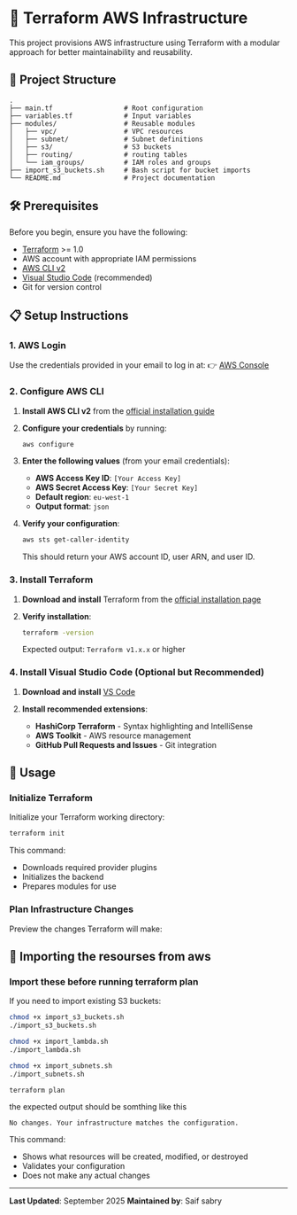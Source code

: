 # 🚀 Terraform AWS Infrastructure

This project provisions AWS infrastructure using Terraform with a modular approach for better maintainability and reusability.

## 📂 Project Structure

```
.
├── main.tf                  # Root configuration
├── variables.tf             # Input variables
├── modules/                 # Reusable modules
│   ├── vpc/                 # VPC resources
│   ├── subnet/              # Subnet definitions
│   ├── s3/                  # S3 buckets
│   ├── routing/             # routing tables
│   └── iam_groups/          # IAM roles and groups
├── import_s3_buckets.sh     # Bash script for bucket imports
└── README.md                # Project documentation
```

## 🛠️ Prerequisites

Before you begin, ensure you have the following:

- [Terraform](https://developer.hashicorp.com/terraform/downloads) >= 1.0
- AWS account with appropriate IAM permissions
- [AWS CLI v2](https://docs.aws.amazon.com/cli/latest/userguide/getting-started-install.html)
- [Visual Studio Code](https://code.visualstudio.com/) (recommended)
- Git for version control

## 📋 Setup Instructions

### 1. AWS Login

Use the credentials provided in your email to log in at:
👉 [AWS Console](https://console.aws.amazon.com/)

### 2. Configure AWS CLI

1. **Install AWS CLI v2** from the [official installation guide](https://docs.aws.amazon.com/cli/latest/userguide/getting-started-install.html)

2. **Configure your credentials** by running:
   ```bash
   aws configure
   ```

3. **Enter the following values** (from your email credentials):
   - **AWS Access Key ID**: `[Your Access Key]`
   - **AWS Secret Access Key**: `[Your Secret Key]`
   - **Default region**: `eu-west-1`
   - **Output format**: `json`

4. **Verify your configuration**:
   ```bash
   aws sts get-caller-identity
   ```
   
   This should return your AWS account ID, user ARN, and user ID.

### 3. Install Terraform

1. **Download and install** Terraform from the [official installation page](https://developer.hashicorp.com/terraform/install)

2. **Verify installation**:
   ```bash
   terraform -version
   ```
   
   Expected output: `Terraform v1.x.x` or higher

### 4. Install Visual Studio Code (Optional but Recommended)

1. **Download and install** [VS Code](https://code.visualstudio.com/)

2. **Install recommended extensions**:
   - **HashiCorp Terraform** - Syntax highlighting and IntelliSense
   - **AWS Toolkit** - AWS resource management
   - **GitHub Pull Requests and Issues** - Git integration

## 🚀 Usage

### Initialize Terraform

Initialize your Terraform working directory:

```bash
terraform init
```

This command:
- Downloads required provider plugins
- Initializes the backend
- Prepares modules for use

### Plan Infrastructure Changes

Preview the changes Terraform will make:


## 📝 Importing the resourses from aws 

### Import these before running terraform plan

If you need to import existing S3 buckets:

```bash
chmod +x import_s3_buckets.sh
./import_s3_buckets.sh
```

```bash
chmod +x import_lambda.sh
./import_lambda.sh
```

```bash
chmod +x import_subnets.sh
./import_subnets.sh
```

```bash
terraform plan
```

the expected output should be somthing like this
```
No changes. Your infrastructure matches the configuration.
```

This command:
- Shows what resources will be created, modified, or destroyed
- Validates your configuration
- Does not make any actual changes



---

**Last Updated**: September 2025
**Maintained by**: Saif sabry
